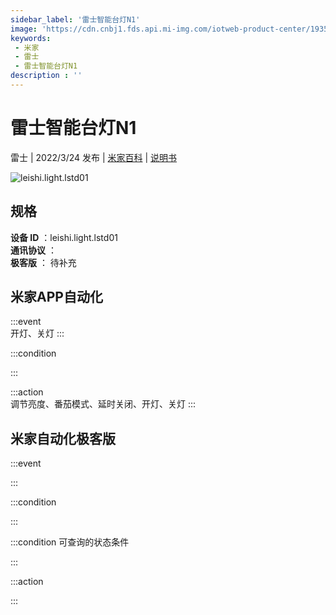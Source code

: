```yaml
---
sidebar_label: '雷士智能台灯N1'
image: 'https://cdn.cnbj1.fds.api.mi-img.com/iotweb-product-center/1935520967ce8c7645b938891ed56dd8_1629959122629.png?GalaxyAccessKeyId=AKVGLQWBOVIRQ3XLEW&Expires=9223372036854775807&Signature=xz6XL5w6uJ1nziWZpg/b8y7Bl90='
keywords: 
 - 米家
 - 雷士
 - 雷士智能台灯N1
description : ''
---
```

# 雷士智能台灯N1

雷士 | 2022/3/24 发布 | [米家百科](https://home.mi.com/webapp/content/baike/product/index.html?model=leishi.light.lstd01) | [说明书](https://home.mi.com/views/introduction.html?model=leishi.light.lstd01&region=cn)

![leishi.light.lstd01](https://cdn.cnbj1.fds.api.mi-img.com/iotweb-product-center/1935520967ce8c7645b938891ed56dd8_1629959122629.png?GalaxyAccessKeyId=AKVGLQWBOVIRQ3XLEW&Expires=9223372036854775807&Signature=xz6XL5w6uJ1nziWZpg/b8y7Bl90=)

## 规格  
> 
**设备 ID** ：leishi.light.lstd01  
**通讯协议** ：  
**极客版**  ： 待补充 


## 米家APP自动化  

:::event  
开灯、关灯
:::

:::condition  

:::

:::action   
调节亮度、番茄模式、延时关闭、开灯、关灯
:::

## 米家自动化极客版  

:::event  

:::

:::condition  

:::

:::condition 可查询的状态条件  

:::

:::action  

:::

        

